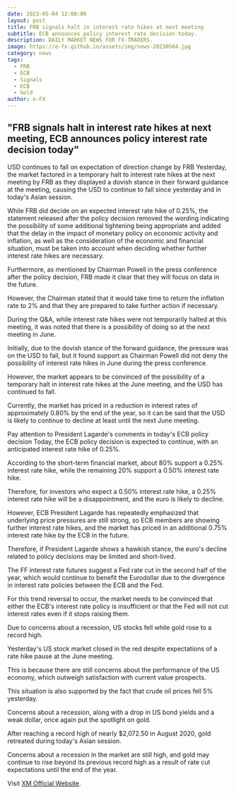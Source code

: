 ```yaml
---
date: 2023-05-04 12:00:00
layout: post
title: FRB signals halt in interest rate hikes at next meeting
subtitle: ECB announces policy interest rate decision today.
description: DAILY MARKET NEWS FOR FX-TRADERS.
image: https://e-fx.github.io/assets/img/news-20230504.jpg
category: news
tags:
  - FRB
  - ECB
  - Signals
  - ECB
  - Gold
author: e-FX
---
```


##  "FRB signals halt in interest rate hikes at next meeting, ECB announces policy interest rate decision today"

USD continues to fall on expectation of direction change by FRB
Yesterday, the market factored in a temporary halt to interest rate hikes at the next meeting by FRB as they displayed a dovish stance in their forward guidance at the meeting, causing the USD to continue to fall since yesterday and in today's Asian session.

While FRB did decide on an expected interest rate hike of 0.25%, the statement released after the policy decision removed the wording indicating the possibility of some additional tightening being appropriate and added that the delay in the impact of monetary policy on economic activity and inflation, as well as the consideration of the economic and financial situation, must be taken into account when deciding whether further interest rate hikes are necessary.

Furthermore, as mentioned by Chairman Powell in the press conference after the policy decision, FRB made it clear that they will focus on data in the future.

However, the Chairman stated that it would take time to return the inflation rate to 2% and that they are prepared to take further action if necessary.

During the Q&A, while interest rate hikes were not temporarily halted at this meeting, it was noted that there is a possibility of doing so at the next meeting in June.

Initially, due to the dovish stance of the forward guidance, the pressure was on the USD to fall, but it found support as Chairman Powell did not deny the possibility of interest rate hikes in June during the press conference.

However, the market appears to be convinced of the possibility of a temporary halt in interest rate hikes at the June meeting, and the USD has continued to fall.

Currently, the market has priced in a reduction in interest rates of approximately 0.80% by the end of the year, so it can be said that the USD is likely to continue to decline at least until the next June meeting.

Pay attention to President Lagarde's comments in today's ECB policy decision
Today, the ECB policy decision is expected to continue, with an anticipated interest rate hike of 0.25%.

According to the short-term financial market, about 80% support a 0.25% interest rate hike, while the remaining 20% support a 0.50% interest rate hike.

Therefore, for investors who expect a 0.50% interest rate hike, a 0.25% interest rate hike will be a disappointment, and the euro is likely to decline.

However, ECB President Lagarde has repeatedly emphasized that underlying price pressures are still strong, so ECB members are showing further interest rate hikes, and the market has priced in an additional 0.75% interest rate hike by the ECB in the future.

Therefore, if President Lagarde shows a hawkish stance, the euro's decline related to policy decisions may be limited and short-lived.

The FF interest rate futures suggest a Fed rate cut in the second half of the year, which would continue to benefit the Eurodollar due to the divergence in interest rate policies between the ECB and the Fed.

For this trend reversal to occur, the market needs to be convinced that either the ECB's interest rate policy is insufficient or that the Fed will not cut interest rates even if it stops raising them.

Due to concerns about a recession, US stocks fell while gold rose to a record high.

Yesterday's US stock market closed in the red despite expectations of a rate hike pause at the June meeting.

This is because there are still concerns about the performance of the US economy, which outweigh satisfaction with current value prospects.

This situation is also supported by the fact that crude oil prices fell 5% yesterday.

Concerns about a recession, along with a drop in US bond yields and a weak dollar, once again put the spotlight on gold.

After reaching a record high of nearly $2,072.50 in August 2020, gold retreated during today's Asian session.

Concerns about a recession in the market are still high, and gold may continue to rise beyond its previous record high as a result of rate cut expectations until the end of the year.




Visit [XM Official Website](https://clicks.pipaffiliates.com/c?c=550036&l=en&p=0).